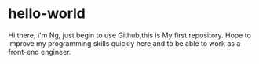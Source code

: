 # hello-world
Hi there,
i'm Ng, just begin to use Github,this is My first repository.
Hope to improve my programming skills quickly here 
and to be able to work as a front-end engineer.
